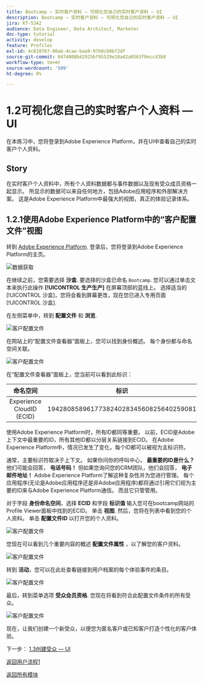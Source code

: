```yaml
---
title: Bootcamp — 实时客户资料 — 可视化您自己的实时客户资料 — UI
description: Bootcamp — 实时客户资料 — 可视化您自己的实时客户资料 — UI
jira: KT-5342
audience: Data Engineer, Data Architect, Marketer
doc-type: tutorial
activity: develop
feature: Profiles
exl-id: 4c810767-00ab-4cae-baa9-97b0cb9bf2df
source-git-commit: 0474808b42925bf95529e10a42a0563f0ecc43b8
workflow-type: tm+mt
source-wordcount: '509'
ht-degree: 0%

---
```


# 1.2可视化您自己的实时客户个人资料 — UI

在本练习中，您将登录到Adobe Experience Platform，并在UI中查看自己的实时客户个人资料。

## Story

在实时客户个人资料中，所有个人资料数据都与事件数据以及现有受众成员资格一起显示。 所显示的数据可以来自任何地方，包括Adobe应用程序和外部解决方案。 这是Adobe Experience Platform中最强大的视图，真正的体验记录体系。

## 1.2.1使用Adobe Experience Platform中的“客户配置文件”视图

转到 [Adobe Experience Platform](https://experience.adobe.com/platform). 登录后，您将登录到Adobe Experience Platform的主页。

![数据获取](./images/home.png)

在继续之前，您需要选择 **沙盒**. 要选择的沙盒已命名 ``Bootcamp``. 您可以通过单击文本来执行此操作 **[!UICONTROL 生产生产]** 在屏幕顶部的蓝线上。 选择适当的 [!UICONTROL 沙盒]，您将会看到屏幕更改，现在您已进入专用页面 [!UICONTROL 沙盒].



在左侧菜单中，转到 **配置文件** 和 **浏览**.

![客户配置文件](./images/homemenu.png)

在网站上的“配置文件查看器”面板上，您可以找到身份概述。 每个身份都与命名空间关联。

![客户配置文件](./images/identities.png)


在“配置文件查看器”面板上，您当前可以看到此标识：

| 命名空间 | 标识 |
|:-------------:| :---------------:|
| Experience CloudID (ECID) | 19428085896177382402834560825640259081 |

使用Adobe Experience Platform时，所有ID都同等重要。 以前，ECID是Adobe上下文中最重要的ID，所有其他ID都以分层关系链接到ECID。 在Adobe Experience Platform中，情况已发生了变化，每个ID都可以被视为主标识符。

通常，主要标识符取决于上下文。 如果你问你的呼叫中心， **最重要的ID是什么？** 他们可能会回答， **电话号码！** 但如果您询问您的CRM团队，他们会回答， **电子邮件地址！**  Adobe Experience Platform了解这种复杂性并为您进行管理。 每个应用程序(无论是Adobe应用程序还是非Adobe应用程序)都将通过引用它们视为主要的ID来与Adobe Experience Platform通信。 而且它只管管用。

对于字段 **身份命名空间**，选择 **ECID** 和字段 **标识值** 输入您可在bootcamp网站的Profile Viewer面板中找到的ECID。 单击 **视图**. 然后，您将在列表中看到您的个人资料。 单击 **配置文件ID** 以打开您的个人资料。

![客户配置文件](./images/popupecid.png)

您现在可以看到几个重要内容的概述 **配置文件属性** ，以了解您的客户资料。

![客户配置文件](./images/profile.png)

转到 **活动**，您可以在此处查看链接到用户档案的每个体验事件的条目。

![客户配置文件](./images/profileee.png)

最后，转到菜单选项 **受众会员资格**. 您现在将看到符合此配置文件条件的所有受众。

![客户配置文件](./images/profileseg.png)

现在，让我们创建一个新受众，以便您为匿名客户或已知客户打造个性化的客户体验。

下一步： [1.3创建受众 — UI](./ex3.md)

[返回用户流程1](./uc1.md)

[返回所有模块](../../overview.md)
